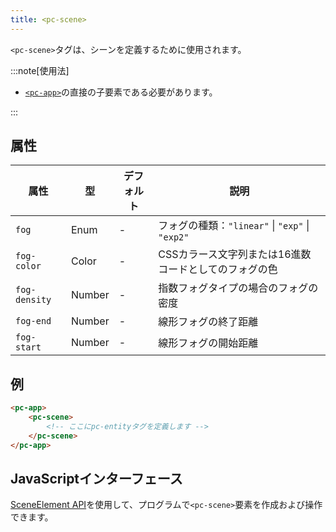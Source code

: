 ```yaml
---
title: <pc-scene>
---
```


`<pc-scene>`タグは、シーンを定義するために使用されます。

:::note[使用法]

*   [`<pc-app>`](../pc-app)の直接の子要素である必要があります。

:::

## 属性

<div className="attribute-table">

| 属性 | 型 | デフォルト | 説明 |
| --- | --- | --- | --- |
| `fog` | Enum | - | フォグの種類：`"linear"` \| `"exp"` \| `"exp2"` |
| `fog-color` | Color | - | CSSカラース文字列または16進数コードとしてのフォグの色 |
| `fog-density` | Number | - | 指数フォグタイプの場合のフォグの密度 |
| `fog-end` | Number | - | 線形フォグの終了距離 |
| `fog-start` | Number | - | 線形フォグの開始距離 |

</div>

## 例

```html
<pc-app>
    <pc-scene>
        <!-- ここにpc-entityタグを定義します -->
    </pc-scene>
</pc-app>
```

## JavaScriptインターフェース

[SceneElement API](https://api.playcanvas.com/web-components/classes/SceneElement.html)を使用して、プログラムで`<pc-scene>`要素を作成および操作できます。
